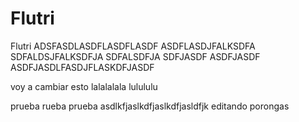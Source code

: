 # Flutri
Flutri
ADSFASDLASDFLASDFLASDF
ASDFLASDJFALKSDFA
SDFALDSJFALKSDFJA
SDFALSDFJA
SDFJASDF
ASDFJASDF
ASDFJASDLFASDJFLASKDFJASDF

voy a cambiar esto 
lalalalala
lulululu

prueba rueba prueba asdlkfjaslkdfjaslkdfjasldfjk
editando porongas
